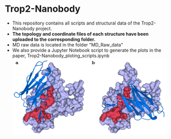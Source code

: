 # Trop2-Nanobody
  * This repository contains all scripts and structural data of the Trop2-Nanobody project.
  * **The topology and coordinate files of each structure have been uploaded to the corresponding folder.**
  * MD raw data is located in the folder "MD_Raw_data"
  * We also provide a Jupyter Notebook script to generate the plots in the paper, Trop2-Nanobody_ploting_scripts.ipynb 
![Project](https://github.com/zeysun/Trop2-Nanobody/blob/main/Binding_pose_illustration.png)
